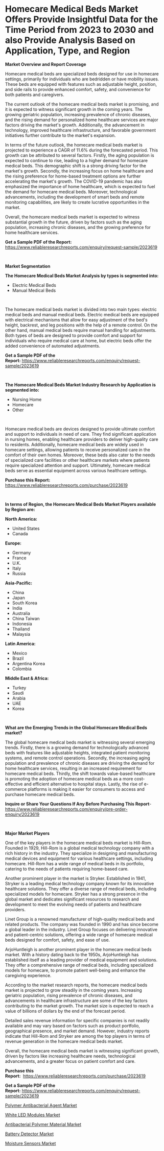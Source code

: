 <p><h1>Homecare Medical Beds Market Offers Provide Insightful Data for the Time Period from 2023 to 2030 and also Provide Analysis Based on Application, Type, and Region</h1></p><p><strong>Market Overview and Report Coverage</strong></p>
<p><p>Homecare medical beds are specialized beds designed for use in homecare settings, primarily for individuals who are bedridden or have mobility issues. These beds are equipped with features such as adjustable height, position, and side rails to provide enhanced comfort, safety, and convenience for both patients and caregivers.</p><p>The current outlook of the homecare medical beds market is promising, and it is expected to witness significant growth in the coming years. The growing geriatric population, increasing prevalence of chronic diseases, and the rising demand for personalized home healthcare services are major factors driving the market's growth. Additionally, the advancement in technology, improved healthcare infrastructure, and favorable government initiatives further contribute to the market's expansion.</p><p>In terms of the future outlook, the homecare medical beds market is projected to experience a CAGR of 11.6% during the forecasted period. This growth can be attributed to several factors. Firstly, the aging population is expected to continue to rise, leading to a higher demand for homecare medical beds. This demographic shift is a strong driving factor for the market's growth. Secondly, the increasing focus on home healthcare and the rising preference for home-based treatment options are further accelerating the market's growth. The COVID-19 pandemic has also emphasized the importance of home healthcare, which is expected to fuel the demand for homecare medical beds. Moreover, technological advancements, including the development of smart beds and remote monitoring capabilities, are likely to create lucrative opportunities in the market.</p><p>Overall, the homecare medical beds market is expected to witness substantial growth in the future, driven by factors such as the aging population, increasing chronic diseases, and the growing preference for home healthcare services.</p></p>
<p><strong>Get a Sample PDF of the Report:</strong> <a href="https://www.reliableresearchreports.com/enquiry/request-sample/2023619">https://www.reliableresearchreports.com/enquiry/request-sample/2023619</a></p>
<p>&nbsp;</p>
<p><strong>Market Segmentation</strong></p>
<p><strong>The Homecare Medical Beds Market Analysis by types is segmented into:</strong></p>
<p><ul><li>Electric Medical Beds</li><li>Manual Medical Beds</li></ul></p>
<p>&nbsp;</p>
<p><p>The homecare medical beds market is divided into two main types: electric medical beds and manual medical beds. Electric medical beds are equipped with electrical mechanisms that allow for easy adjustment of the bed's height, backrest, and leg positions with the help of a remote control. On the other hand, manual medical beds require manual handling for adjustments. Both types of beds are designed to provide comfort and support for individuals who require medical care at home, but electric beds offer the added convenience of automated adjustments.</p></p>
<p><strong>Get a Sample PDF of the Report:</strong>&nbsp;<a href="https://www.reliableresearchreports.com/enquiry/request-sample/2023619">https://www.reliableresearchreports.com/enquiry/request-sample/2023619</a></p>
<p>&nbsp;</p>
<p><strong>The Homecare Medical Beds Market Industry Research by Application is segmented into:</strong></p>
<p><ul><li>Nursing Home</li><li>Homecare</li><li>Other</li></ul></p>
<p>&nbsp;</p>
<p><p>Homecare medical beds are devices designed to provide ultimate comfort and support to individuals in need of care. They find significant application in nursing homes, enabling healthcare providers to deliver high-quality care to residents. Additionally, homecare medical beds are widely used in homecare settings, allowing patients to receive personalized care in the comfort of their own homes. Moreover, these beds also cater to the needs of specialized care facilities or other healthcare markets where patients require specialized attention and support. Ultimately, homecare medical beds serve as essential equipment across various healthcare settings.</p></p>
<p><strong>Purchase this Report:</strong>&nbsp; <a href="https://www.reliableresearchreports.com/purchase/2023619">https://www.reliableresearchreports.com/purchase/2023619</a></p>
<p>&nbsp;</p>
<p><strong>In terms of Region, the Homecare Medical Beds Market Players available by Region are:</strong></p>
<p>
    <p> <strong> North America: </strong>
        <ul>
            <li>United States</li>
            <li>Canada</li>
        </ul>
        </p> 
    <p> <strong> Europe: </strong>
        <ul>
            <li>Germany</li>
            <li>France</li>
            <li>U.K.</li>
            <li>Italy</li>
            <li>Russia</li>
        </ul>
        </p> 
    <p> <strong> Asia-Pacific: </strong>
        <ul>
            <li>China</li>
            <li>Japan</li>
            <li>South Korea</li>
            <li>India</li>
            <li>Australia</li>
            <li>China Taiwan</li>
            <li>Indonesia</li>
            <li>Thailand</li>
            <li>Malaysia</li>
        </ul>
        </p> 
    <p> <strong> Latin America: </strong>
        <ul>
            <li>Mexico</li>
            <li>Brazil</li>
            <li>Argentina Korea</li>
            <li>Colombia</li>
        </ul>
        </p> 
    <p> <strong> Middle East & Africa: </strong>
        <ul>
            <li>Turkey</li>
            <li>Saudi</li>
            <li>Arabia</li>
            <li>UAE</li>
            <li>Korea</li>
        </ul>
    </p>
    </p>
<p>&nbsp;</p>
<p><strong>What are the Emerging Trends in the Global Homecare Medical Beds market?</strong></p>
<p><p>The global homecare medical beds market is witnessing several emerging trends. Firstly, there is a growing demand for technologically advanced beds with features like adjustable heights, integrated patient monitoring systems, and remote control operations. Secondly, the increasing aging population and prevalence of chronic diseases are driving the demand for home healthcare services, resulting in an increased requirement for homecare medical beds. Thirdly, the shift towards value-based healthcare is promoting the adoption of homecare medical beds as a more cost-effective and efficient alternative to hospital stays. Lastly, the rise of e-commerce platforms is making it easier for consumers to access and purchase homecare medical beds.</p></p>
<p><strong>Inquire or Share Your Questions If Any Before Purchasing This Report</strong>- <a href="https://www.reliableresearchreports.com/enquiry/pre-order-enquiry/2023619">https://www.reliableresearchreports.com/enquiry/pre-order-enquiry/2023619</a></p>
<p>&nbsp;</p>
<p><strong>Major Market Players</strong></p>
<p><p>One of the key players in the homecare medical beds market is Hill-Rom. Founded in 1929, Hill-Rom is a global medical technology company with a rich history in the industry. They specialize in designing and manufacturing medical devices and equipment for various healthcare settings, including homecare. Hill-Rom has a wide range of medical beds in its portfolio, catering to the needs of patients requiring home-based care.</p><p>Another prominent player in the market is Stryker. Established in 1941, Stryker is a leading medical technology company known for its innovative healthcare solutions. They offer a diverse range of medical beds, including specialized models for homecare. Stryker has a strong presence in the global market and dedicates significant resources to research and development to meet the evolving needs of patients and healthcare providers.</p><p>Linet Group is a renowned manufacturer of high-quality medical beds and related products. The company was founded in 1990 and has since become a global leader in the industry. Linet Group focuses on delivering innovative and patient-centric solutions, offering a wide range of homecare medical beds designed for comfort, safety, and ease of use.</p><p>ArjoHuntleigh is another prominent player in the homecare medical beds market. With a history dating back to the 1950s, ArjoHuntleigh has established itself as a leading provider of medical equipment and solutions. They offer a comprehensive range of medical beds, including specialized models for homecare, to promote patient well-being and enhance the caregiving experience.</p><p>According to the market research reports, the homecare medical beds market is projected to grow steadily in the coming years. Increasing geriatric population, rising prevalence of chronic diseases, and advancements in healthcare infrastructure are some of the key factors contributing to the market growth. The market size is expected to reach a value of billions of dollars by the end of the forecast period.</p><p>Detailed sales revenue information for specific companies is not readily available and may vary based on factors such as product portfolio, geographical presence, and market demand. However, industry reports indicate that Hill-Rom and Stryker are among the top players in terms of revenue generation in the homecare medical beds market.</p><p>Overall, the homecare medical beds market is witnessing significant growth, driven by factors like increasing healthcare needs, technological advancements, and a greater focus on patient comfort and care.</p></p>
<p><strong>Purchase this Report:</strong>&nbsp;&nbsp;<a href="https://www.reliableresearchreports.com/purchase/2023619">https://www.reliableresearchreports.com/purchase/2023619</a></p>
<p></p>
<p><strong>Get a Sample PDF of the Report:</strong>&nbsp;<a href="https://www.reliableresearchreports.com/enquiry/request-sample/2023619">https://www.reliableresearchreports.com/enquiry/request-sample/2023619</a></p>
<p><p><a href="https://medium.com/@jacesipes1996/polymer-antibacterial-agent-market-exploring-market-share-market-trends-and-future-growth-395464a47e18">Polymer Antibacterial Agent Market</a></p><p><a href="https://www.linkedin.com/pulse/white-led-modules-market-research-report-unlocks-analysis-hfjnf/">White LED Modules Market</a></p><p><a href="https://medium.com/@lylaberge1964/antibacterial-polymer-material-market-insight-market-trends-growth-forecasted-from-2023-to-2030-11342ca3a1ee">Antibacterial Polymer Material Market</a></p><p><a href="https://www.linkedin.com/pulse/battery-detector-market-research-report-unlocks-analysis-9dvpf/">Battery Detector Market</a></p><p><a href="https://www.linkedin.com/pulse/moisture-sensors-market-size-growth-forecast-from-2023--gflyf/">Moisture Sensors Market</a></p></p>